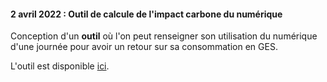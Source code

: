 #### 2 avril 2022 :  Outil de calcule de l'impact carbone du numérique


Conception d'un **outil** où l'on peut renseigner son utilisation du numérique d'une journée pour avoir un retour sur sa consommation en GES. 

L'outil est disponible <a href="https://mon-impact-numerique.web.app/" >ici</a>.

